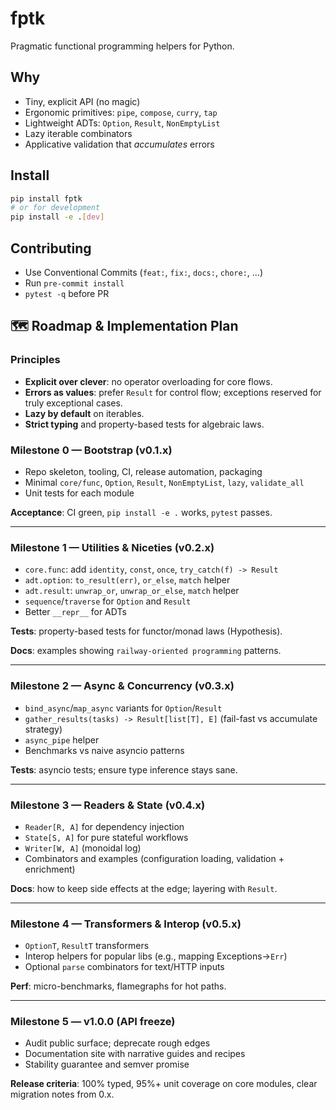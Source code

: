 # fptk

Pragmatic functional programming helpers for Python.

## Why
- Tiny, explicit API (no magic)
- Ergonomic primitives: `pipe`, `compose`, `curry`, `tap`
- Lightweight ADTs: `Option`, `Result`, `NonEmptyList`
- Lazy iterable combinators
- Applicative validation that *accumulates* errors

## Install
```bash
pip install fptk
# or for development
pip install -e .[dev]
```

## Contributing
- Use Conventional Commits (`feat:`, `fix:`, `docs:`, `chore:`, ...)
- Run `pre-commit install` 
- `pytest -q` before PR

## 🗺️ Roadmap & Implementation Plan

### Principles
- **Explicit over clever**: no operator overloading for core flows.
- **Errors as values**: prefer `Result` for control flow; exceptions reserved for truly exceptional cases.
- **Lazy by default** on iterables.
- **Strict typing** and property-based tests for algebraic laws.

### Milestone 0 — Bootstrap (v0.1.x)
- Repo skeleton, tooling, CI, release automation, packaging
- Minimal `core/func`, `Option`, `Result`, `NonEmptyList`, `lazy`, `validate_all`
- Unit tests for each module

**Acceptance**: CI green, `pip install -e .` works, `pytest` passes.

---

### Milestone 1 — Utilities & Niceties (v0.2.x)
- `core.func`: add `identity`, `const`, `once`, `try_catch(f) -> Result`
- `adt.option`: `to_result(err)`, `or_else`, `match` helper
- `adt.result`: `unwrap_or`, `unwrap_or_else`, `match` helper
- `sequence`/`traverse` for `Option` and `Result`
- Better `__repr__` for ADTs

**Tests**: property-based tests for functor/monad laws (Hypothesis).

**Docs**: examples showing `railway-oriented programming` patterns.

---

### Milestone 2 — Async & Concurrency (v0.3.x)
- `bind_async`/`map_async` variants for `Option`/`Result`
- `gather_results(tasks) -> Result[list[T], E]` (fail-fast vs accumulate strategy)
- `async_pipe` helper
- Benchmarks vs naive asyncio patterns

**Tests**: asyncio tests; ensure type inference stays sane.

---

### Milestone 3 — Readers & State (v0.4.x)
- `Reader[R, A]` for dependency injection
- `State[S, A]` for pure stateful workflows
- `Writer[W, A]` (monoidal log)
- Combinators and examples (configuration loading, validation + enrichment)

**Docs**: how to keep side effects at the edge; layering with `Result`.

---

### Milestone 4 — Transformers & Interop (v0.5.x)
- `OptionT`, `ResultT` transformers
- Interop helpers for popular libs (e.g., mapping Exceptions→`Err`)
- Optional `parse` combinators for text/HTTP inputs

**Perf**: micro-benchmarks, flamegraphs for hot paths.

---

### Milestone 5 — v1.0.0 (API freeze)
- Audit public surface; deprecate rough edges
- Documentation site with narrative guides and recipes
- Stability guarantee and semver promise

**Release criteria**: 100% typed, 95%+ unit coverage on core modules, clear migration notes from 0.x.
